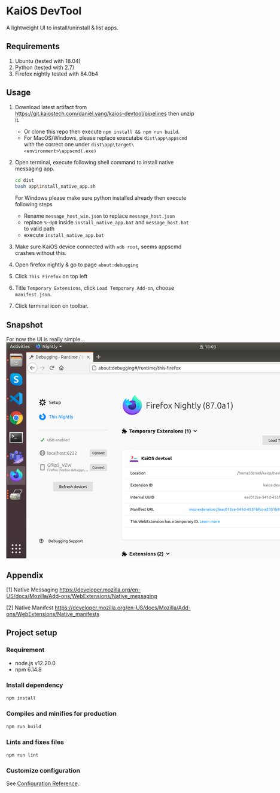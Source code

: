 # KaiOS DevTool

A lightweight UI to install/uninstall & list apps.

## Requirements

1. Ubuntu (tested with 18.04)
2. Python (tested with 2.7)
3. Firefox nightly tested with 84.0b4

## Usage

1. Download latest artifact from <https://git.kaiostech.com/daniel.yang/kaios-devtool/pipelines> then unzip it.
    - Or clone this repo then execute `npm install && npm run build`.
    - For MacOS/Windows, please replace executabe `dist\app\appscmd` with the correct one under `dist\app\target\<environment>\appscmd(.exe)`

2. Open terminal, execute following shell command to install native messaging app.

    ```sh
    cd dist
    bash app\install_native_app.sh
    ```

    For Windows please make sure python installed already then execute following steps
    - Rename `message_host_win.json` to replace `message_host.json`
    - replace `%~dp0` inside `install_native_app.bat` and `message_host.bat` to valid path
    - execute `install_native_app.bat`

3. Make sure KaiOS device connected with `adb root`, seems appscmd crashes without this.

4. Open firefox nightly & go to page `about:debugging`

5. Click `This Firefox` on top left

6. Title `Temporary Extensions`, click `Load Temporary Add-on`, choose `manifest.json`.

7. Click terminal icon on toolbar.

## Snapshot

 For now the UI is really simple...
<img alt="" src="kaios_devtool.png" style="max-width:50vh">

## Appendix

[1] Native Messaging
<https://developer.mozilla.org/en-US/docs/Mozilla/Add-ons/WebExtensions/Native_messaging>

[2] Native Manifest
<https://developer.mozilla.org/en-US/docs/Mozilla/Add-ons/WebExtensions/Native_manifests>

## Project setup

### Requirement

* node.js v12.20.0
* npm 6.14.8

### Install dependency

```sh
npm install
```

### Compiles and minifies for production

```sh
npm run build
```

### Lints and fixes files

```sh
npm run lint
```

### Customize configuration

See [Configuration Reference](https://cli.vuejs.org/config/).

